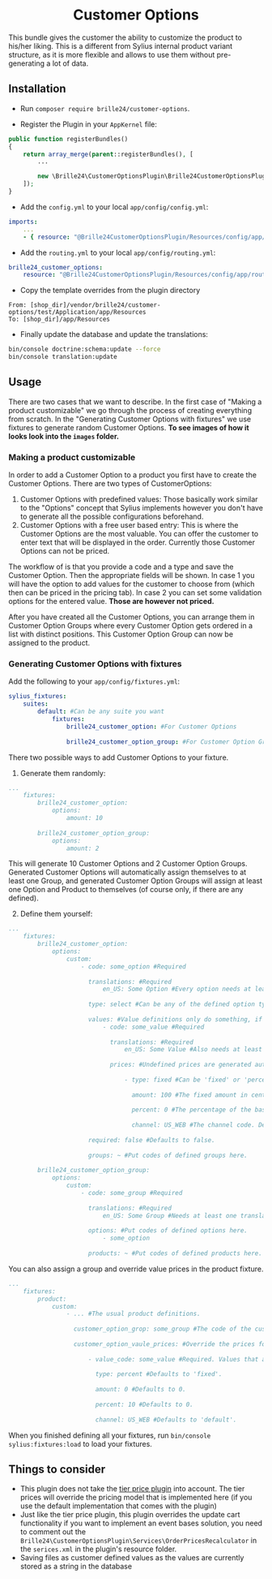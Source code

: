 <h1 align="center">Customer Options</h1>
This bundle gives the customer the ability to customize the product to his/her liking. This is a different from Sylius internal product variant structure, as it is more flexible and allows to use them without pre-generating a lot of data.

## Installation

* Run `composer require brille24/customer-options`.

* Register the Plugin in your `AppKernel` file:

```php
public function registerBundles()
{
    return array_merge(parent::registerBundles(), [
        ...

        new \Brille24\CustomerOptionsPlugin\Brille24CustomerOptionsPlugin(),
    ]);
}
```
* Add the `config.yml` to your local `app/config/config.yml`:
```yaml
imports:
    ...
    - { resource: "@Brille24CustomerOptionsPlugin/Resources/config/app/config.yml" }
```

* Add the `routing.yml` to your local `app/config/routing.yml`:
```yaml
brille24_customer_options:
    resource: "@Brille24CustomerOptionsPlugin/Resources/config/app/routing.yml"
```

* Copy the template overrides from the plugin directory
```
From: [shop_dir]/vendor/brille24/customer-options/test/Application/app/Resources
To: [shop_dir]/app/Resources
```

* Finally update the database and update the translations:
```bash
bin/console doctrine:schema:update --force
bin/console translation:update
```

## Usage
There are two cases that we want to describe. In the first case of "Making a product customizable" we go through the process
of creating everything from scratch. In the "Generating Customer Options with fixtures" we use fixtures to generate 
random Customer Options.
**To see images of how it looks look into the `images` folder.**

### Making a product customizable
In order to add a Customer Option to a product you first have to create the Customer Options. There are two types of CustomerOptions:

1. Customer Options with predefined values: Those basically work similar to the "Options" concept that Sylius implements however you
don't have to generate all the possible configurations beforehand.
1. Customer Options with a free user based entry: This is where the Customer Options are the most valuable. You can offer the
customer to enter text that will be displayed in the order. Currently those Customer Options can not be priced.

The workflow of is that you provide a code and a type and save the Customer Option. Then the appropriate fields will be shown.
In case 1 you will have the option to add values for the customer to choose from (which then can be priced in the pricing tab). 
In case 2 you can set some validation options for the entered value. **Those are however not priced.**

After you have created all the Customer Options, you can arrange them in Customer Option Groups where every Customer Option gets ordered
in a list with distinct positions. This Customer Option Group can now be assigned to the product. 

### Generating Customer Options with fixtures
Add the following to your `app/config/fixtures.yml`:
```yaml
sylius_fixtures:
    suites:
        default: #Can be any suite you want
            fixtures:
                brille24_customer_option: #For Customer Options
                
                brille24_customer_option_group: #For Customer Option Groups
```

There two possible ways to add Customer Options to your fixture.
1. Generate them randomly:
```yaml
...
    fixtures:
        brille24_customer_option:
            options:
                amount: 10
        
        brille24_customer_option_group:
            options:
                amount: 2
```
This will generate 10 Customer Options and 2 Customer Option Groups. Generated Customer Options will automatically assign
themselves to at least one Group, and generated Customer Option Groups will assign at least one Option and Product to
themselves (of course only, if there are any defined).

2. Define them yourself:
```yaml
...
    fixtures:
        brille24_customer_option:
            options:
                custom:
                    - code: some_option #Required
                    
                      translations: #Required
                          en_US: Some Option #Every option needs at least one translation.
                          
                      type: select #Can be any of the defined option types. Defaults to 'text'.
                      
                      values: #Value definitions only do something, if the type is 'select' or 'multi_select'.
                          - code: some_value #Required
                          
                            translations: #Required
                                en_US: Some Value #Also needs at least one translation.
                            
                            prices: #Undefined prices are generated automatically for every option value and channel with default values.
                                
                                - type: fixed #Can be 'fixed' or 'percent'. Defaults to 'fixed'.
                                
                                  amount: 100 #The fixed amount in cents. Defaults to 0.
                                
                                  percent: 0 #The percentage of the base price. Defaults to 0.
                                
                                  channel: US_WEB #The channel code. Defaults to 'default'.
                                  
                      required: false #Defaults to false.
                      
                      groups: ~ #Put codes of defined groups here.
                      
        brille24_customer_option_group:
            options:
                custom:
                    - code: some_group #Required
                      
                      translations: #Required
                          en_US: Some Group #Needs at least one translation.
                          
                      options: #Put codes of defined options here.
                          - some_option
                          
                      products: ~ #Put codes of defined products here.
```

You can also assign a group and override value prices in the product fixture.
```yaml
...
    fixtures:
        product:
            custom:
                - ... #The usual product definitions.
                
                  customer_option_grop: some_group #The code of the customer option group the product should have assigned.
                  
                  customer_option_vaule_prices: #Override the prices for customer option values per channel.
                      
                      - value_code: some_value #Required. Values that are not present in the assigned group are ignored.
                       
                        type: percent #Defaults to 'fixed'.
                       
                        amount: 0 #Defaults to 0.
                       
                        percent: 10 #Defaults to 0.
                      
                        channel: US_WEB #Defaults to 'default'.
```

When you finished defining all your fixtures, run `bin/console sylius:fixtures:load` to load your fixtures.

## Things to consider
* This plugin does not take the [tier price plugin](https://packagist.org/packages/brille24/tierprice-plugin) into account. The tier prices will override the pricing model that is implemented here (if you use the default implementation that comes with the plugin)
* Just like the tier price plugin, this plugin overrides the update cart functionality if you want to implement an event bases solution, you need to comment out the `Brille24\CustomerOptionsPlugin\Services\OrderPricesRecalculator` in the `serices.xml` in the plugin's resource folder.
* Saving files as customer defined values as the values are currently stored as a string in the database
